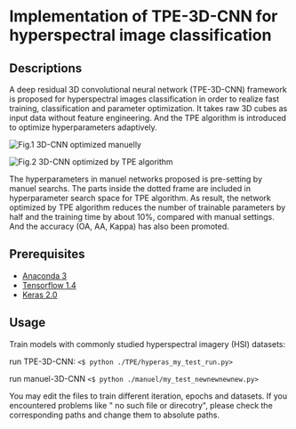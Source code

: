 # Implementation of TPE-3D-CNN for hyperspectral image classification

## Descriptions

A deep residual 3D convolutional neural network (TPE-3D-CNN) framework is proposed for hyperspectral images classification in order to realize fast training, classification and parameter optimization. It takes raw 3D cubes as input data without feature engineering. And the TPE algorithm is introduced to optimize hyperparameters adaptively.

![Fig.1 3D-CNN optimized manuelly](https://github.com/aticejiang/TPE_3D_CNN/figure/figure3.png)

![Fig.2 3D-CNN optimized by TPE algorithm](https://github.com/aticejiang/TPE_3D_CNN/figure/figure5.png)

The hyperparameters in manuel networks proposed is pre-setting by manuel searchs. The parts inside the dotted frame are included in hyperparameter search space for TPE algorithm. As result, the network optimized by TPE algorithm reduces the number of trainable parameters by half and the training time by about 10%, compared with manual settings. And the accuracy (OA, AA, Kappa) has also been promoted.

## Prerequisites
* [Anaconda 3](https://www.anaconda.com/distribution/)
* [Tensorflow 1.4](https://pypi.org/project/tensorflow-gpu/1.4.0/)
* [Keras 2.0](https://pypi.org/project/Keras/)

## Usage
Train models with commonly studied hyperspectral imagery (HSI) datasets:

run TPE-3D-CNN: 
`<$ python ./TPE/hyperas_my_test_run.py>` 

run manuel-3D-CNN
`<$ python ./manuel/my_test_newnewnewnew.py>` 

You may edit the files to train different iteration, epochs and datasets. If you encountered problems like " no such file or direcotry", please check the corresponding paths and change them to absolute paths.

